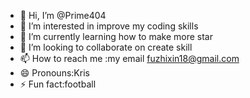 - 👋 Hi, I’m @Prime404
- 👀 I’m interested in improve my coding skills
- 🌱 I’m currently learning how to make more star
- 💞️ I’m looking to collaborate on create skill
- 📫 How to reach me :my email fuzhixin18@gmail.com
- 😄 Pronouns:Kris
- ⚡ Fun fact:football

<!---
Prime404/Prime404 is a ✨ special ✨ repository because its `README.md` (this file) appears on your GitHub profile.
You can click the Preview link to take a look at your changes.
--->
